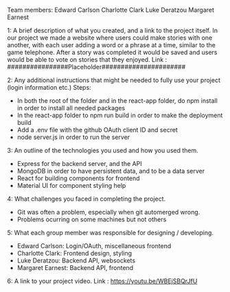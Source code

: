 Team members: 
Edward Carlson
Charlotte Clark
Luke Deratzou
Margaret Earnest

1:
A brief description of what you created, and a link to the project itself.
In our project we made a website where users could make stories with one another, with each user adding a word or a phrase at a time, similar to the game telephone.
After a story was completed it would be saved and users would be able to vote on stories that they enjoyed.
Link : ################Placeholder######################


2:
Any additional instructions that might be needed to fully use your project (login information etc.)
Steps:
- In both the root of the folder and in the react-app folder, do npm install in order to install all needed packages
- In the react-app folder to npm run build in order to make the deployment build
- Add a .env file with the github OAuth client ID and secret
- node server.js in order to run the server

3:
An outline of the technologies you used and how you used them.
- Express for the backend server, and the API
- MongoDB in order to have persistent data, and to be a data server
- React for building components for frontend
- Material UI for component styling help

4:
What challenges you faced in completing the project.
- Git was often a problem, especially when git automerged wrong.
- Problems ocurring on some machines but not others


5:
What each group member was responsible for designing / developing.
- Edward Carlson: Login/OAuth, miscellaneous frontend
- Charlotte Clark: Frontend design, styling
- Luke Deratzou: Backend API, websockets
- Margaret Earnest: Backend API, frontend


6:
A link to your project video.
Link : https://youtu.be/WBEjSBQrJfU